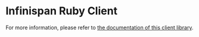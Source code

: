 # Infinispan Ruby Client

For more information, please refer to [the documentation of this client library](documentation/index.adoc).
